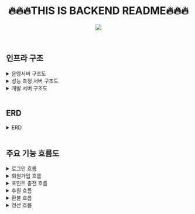 # <center>🔥🔥🔥THIS IS BACKEND README🔥🔥🔥</center>

<p align="center">
  <img src = "https://img.shields.io/badge/spring--boot-v2.4.3-green?style=flat-square&logo=spring-boot&logoColor=white"/>
</p> 


<br/>

## 인프라 구조

<details>
<summary>운영서버 구조도</summary>
<img src = "https://user-images.githubusercontent.com/18106839/139275905-5f768462-5d88-4579-8868-305b3937c917.png"/>
</details>

<details>
<summary>성능 측정 서버 구조도</summary>
<img src = "https://user-images.githubusercontent.com/18106839/139275986-148b609c-b489-48ef-8061-d6a312ff89ae.png"/>
</details>

<details>
<summary>개발 서버 구조도</summary>
<img src = "https://user-images.githubusercontent.com/18106839/139276078-be5eb238-cfe8-4503-9a08-9d017d3bcfb9.png"/>
</details>
<br/>

## ERD

<details>
<summary>ERD</summary>
<img src = "https://user-images.githubusercontent.com/18106839/139279886-915c702f-72a4-4e8f-9cd4-06c0bcd51d86.png"/>
</details>
<br/>

## 주요 기능 흐름도

<details>
  <summary>로그인 흐름</summary>
  <img src="https://user-images.githubusercontent.com/45073750/139027723-bf2637e4-4a0d-44cc-9dc6-ea503ccaf3df.png">
</details>

<details>
  <summary>회원가입 흐름</summary>
  <img src="https://user-images.githubusercontent.com/45073750/139034526-e2d625bf-9487-4985-a8b9-41c09428874d.png">
  return email 전까지는 로그인과 동일하다.
</details>

<details>
  <summary>포인트 충전 흐름</summary>
  <img src="https://user-images.githubusercontent.com/45073750/139267385-30683056-9936-4d49-bf3a-c8d42da6b4f0.png">
</details>

<details>
  <summary>후원 흐름</summary>
  <img src="https://user-images.githubusercontent.com/45073750/139269149-36bca571-62a2-4c64-b02a-502c62379403.png">
</details>

<details>
  <summary>환불 흐름</summary>
  <img src="https://user-images.githubusercontent.com/45073750/139275122-6c9b75f8-be71-415f-9f55-eb77c3bc29c8.png">
</details>

<details>
  <summary>정산 흐름</summary>
  <img src="https://user-images.githubusercontent.com/45073750/139279528-081bbec6-910d-4f73-97ae-86c123dedc6f.png">
</details>

